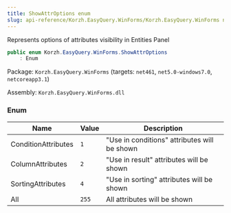 ```yaml
---
title: ShowAttrOptions enum
slug: api-reference/Korzh.EasyQuery.WinForms/Korzh.EasyQuery.WinForms namespace/showattroptions-enum
---
```



Represents options of attributes visibility in Entities Panel
```csharp
public enum Korzh.EasyQuery.WinForms.ShowAttrOptions
    : Enum

```
Package: `Korzh.EasyQuery.WinForms` (targets: `net461`, `net5.0-windows7.0`, `netcoreapp3.1`)

Assembly: `Korzh.EasyQuery.WinForms.dll`

### Enum

| Name | Value | Description | 
| --- | --- | --- | 
| ConditionAttributes | `1` | "Use in conditions" attributes will be shown | 
| ColumnAttributes | `2` | "Use in result" attributes will be shown | 
| SortingAttributes | `4` | "Use in sorting" attributes will be shown | 
| All | `255` | All attributes will be shown |